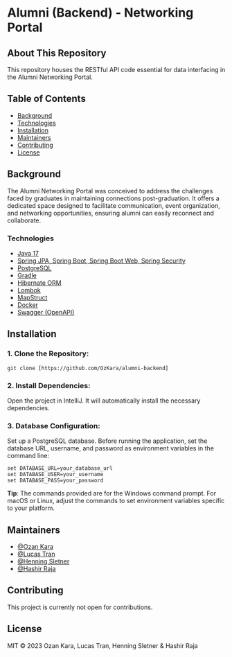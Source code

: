 # Alumni (Backend) - Networking Portal

## About This Repository

This repository houses the RESTful API code essential for data interfacing in the Alumni Networking Portal. 

## Table of Contents

- [Background](#background)
- [Technologies](#Technologies)
- [Installation](#Installation)
- [Maintainers](#Maintainers)
- [Contributing](#Contributing)
- [License](#License)

## Background

The Alumni Networking Portal was conceived to 
address the challenges faced by graduates in maintaining connections post-graduation. 
It offers a dedicated space designed to facilitate communication,
event organization, and networking opportunities, ensuring alumni can easily reconnect and collaborate.

### Technologies

- [Java 17](https://www.oracle.com/java/technologies/downloads/#java17)
- [Spring JPA, Spring Boot, Spring Boot Web, Spring Security](https://spring.io/projects/spring-boot)
- [PostgreSQL](https://www.postgresql.org/)
- [Gradle](https://gradle.org/)
- [Hibernate ORM](https://hibernate.org/)
- [Lombok](https://projectlombok.org/)
- [MapStruct](https://mapstruct.org/)
- [Docker](https://www.docker.com/)
- [Swagger (OpenAPI)](https://swagger.io/)

## Installation

### 1. Clone the Repository:
```shell
git clone [https://github.com/OzKara/alumni-backend]
```
### 2. Install Dependencies:
Open the project in IntelliJ. It will automatically install the necessary dependencies.

### 3. Database Configuration:
Set up a PostgreSQL database. Before running the application, set the database URL, username, and password as environment variables in the command line:

```shell
set DATABASE_URL=your_database_url
set DATABASE_USER=your_username
set DATABASE_PASS=your_password
```
**Tip**: The commands provided are for the Windows command prompt. For macOS or Linux, adjust the commands to set environment variables specific to your platform.

## Maintainers

- [@Ozan Kara](https://github.com/OzKara)
- [@Lucas Tran](https://github.com/lucastrann)
- [@Henning Sletner](https://github.com/HennningS)
- [@Hashir Raja](https://github.com/hashirraja)

## Contributing

This project is currently not open for contributions.

## License

MIT © 2023 Ozan Kara, Lucas Tran, Henning Sletner & Hashir Raja